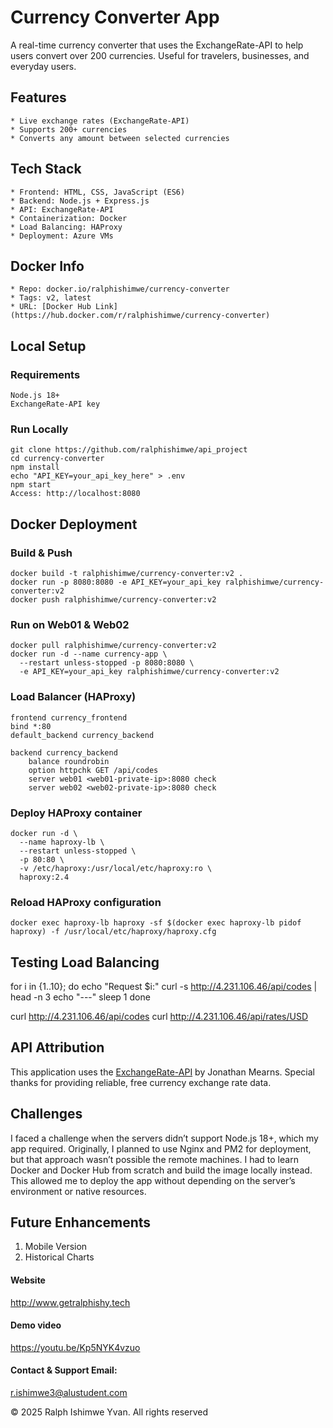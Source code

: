 # Currency Converter App
A real-time currency converter that uses the ExchangeRate-API to help users convert over 200 currencies. Useful for travelers, businesses, and everyday users.

## Features
    * Live exchange rates (ExchangeRate-API)
    * Supports 200+ currencies    
    * Converts any amount between selected currencies

## Tech Stack
    * Frontend: HTML, CSS, JavaScript (ES6)    
    * Backend: Node.js + Express.js    
    * API: ExchangeRate-API    
    * Containerization: Docker    
    * Load Balancing: HAProxy    
    * Deployment: Azure VMs

## Docker Info
    * Repo: docker.io/ralphishimwe/currency-converter    
    * Tags: v2, latest    
    * URL: [Docker Hub Link](https://hub.docker.com/r/ralphishimwe/currency-converter)

## Local Setup
    
### Requirements
    Node.js 18+
    ExchangeRate-API key

### Run Locally
    git clone https://github.com/ralphishimwe/api_project
    cd currency-converter
    npm install
    echo "API_KEY=your_api_key_here" > .env
    npm start
    Access: http://localhost:8080

## Docker Deployment

### Build & Push
    docker build -t ralphishimwe/currency-converter:v2 .
    docker run -p 8080:8080 -e API_KEY=your_api_key ralphishimwe/currency-converter:v2
    docker push ralphishimwe/currency-converter:v2

### Run on Web01 & Web02
    docker pull ralphishimwe/currency-converter:v2
    docker run -d --name currency-app \
      --restart unless-stopped -p 8080:8080 \
      -e API_KEY=your_api_key ralphishimwe/currency-converter:v2
      
### Load Balancer (HAProxy)
    frontend currency_frontend
    bind *:80
    default_backend currency_backend

    backend currency_backend
        balance roundrobin
        option httpchk GET /api/codes
        server web01 <web01-private-ip>:8080 check
        server web02 <web02-private-ip>:8080 check

### Deploy HAProxy container
    docker run -d \
      --name haproxy-lb \
      --restart unless-stopped \
      -p 80:80 \
      -v /etc/haproxy:/usr/local/etc/haproxy:ro \
      haproxy:2.4

### Reload HAProxy configuration
    docker exec haproxy-lb haproxy -sf $(docker exec haproxy-lb pidof haproxy) -f /usr/local/etc/haproxy/haproxy.cfg


## Testing Load Balancing
  for i in {1..10}; do 
  echo "Request $i:"
  curl -s http://4.231.106.46/api/codes | head -n 3
  echo "---"
  sleep 1
  done

  curl http://4.231.106.46/api/codes
  curl http://4.231.106.46/api/rates/USD

## API Attribution
This application uses the [ExchangeRate-API](https://exchangerate-api.com/) by Jonathan Mearns. Special thanks for providing reliable, free currency exchange rate data.

## Challenges
  I faced a challenge when the servers didn’t support Node.js 18+, which my app required. Originally, I planned to use Nginx and PM2 for deployment, but that approach wasn’t possible the remote machines. I had to learn Docker and Docker Hub from scratch and build the image locally instead. This allowed me to deploy the app without depending on the server’s environment or native resources. 

## Future Enhancements
  1. Mobile Version
  2. Historical Charts

#### Website 
http://www.getralphishy.tech

#### Demo video 
https://youtu.be/Kp5NYK4vzuo

#### Contact & Support Email: 
r.ishimwe3@alustudent.com

© 2025 Ralph Ishimwe Yvan. All rights reserved

